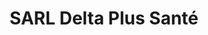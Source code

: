 ---
title: "SARL Delta Plus Santé"
url: /limoges/sarl-delta-plus-sante/
shop: approvisionnement médical
---